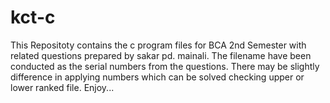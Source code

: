 # kct-c
This Repositoty contains the c program files for BCA 2nd Semester with related questions prepared by sakar pd. mainali.
The filename have been conducted as the serial numbers from the questions.
There may be slightly difference in applying numbers which can be solved checking upper or lower ranked file.
Enjoy...
